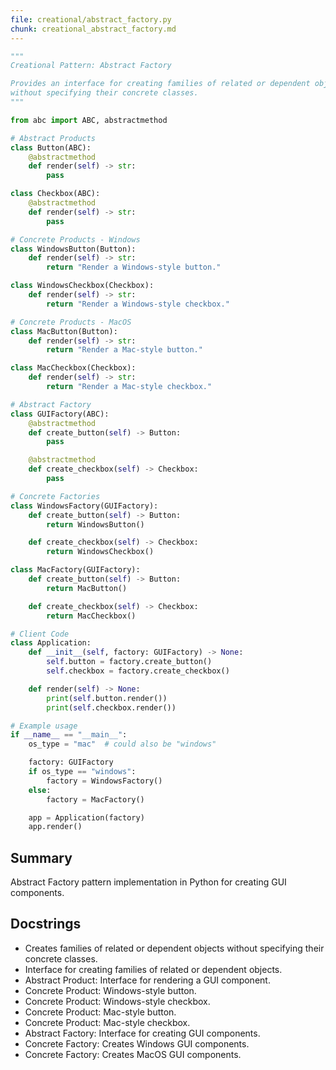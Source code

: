 ```yaml
---
file: creational/abstract_factory.py
chunk: creational_abstract_factory.md
---
```


```python
"""
Creational Pattern: Abstract Factory

Provides an interface for creating families of related or dependent objects
without specifying their concrete classes.
"""

from abc import ABC, abstractmethod

# Abstract Products
class Button(ABC):
    @abstractmethod
    def render(self) -> str:
        pass

class Checkbox(ABC):
    @abstractmethod
    def render(self) -> str:
        pass

# Concrete Products - Windows
class WindowsButton(Button):
    def render(self) -> str:
        return "Render a Windows-style button."

class WindowsCheckbox(Checkbox):
    def render(self) -> str:
        return "Render a Windows-style checkbox."

# Concrete Products - MacOS
class MacButton(Button):
    def render(self) -> str:
        return "Render a Mac-style button."

class MacCheckbox(Checkbox):
    def render(self) -> str:
        return "Render a Mac-style checkbox."

# Abstract Factory
class GUIFactory(ABC):
    @abstractmethod
    def create_button(self) -> Button:
        pass

    @abstractmethod
    def create_checkbox(self) -> Checkbox:
        pass

# Concrete Factories
class WindowsFactory(GUIFactory):
    def create_button(self) -> Button:
        return WindowsButton()

    def create_checkbox(self) -> Checkbox:
        return WindowsCheckbox()

class MacFactory(GUIFactory):
    def create_button(self) -> Button:
        return MacButton()

    def create_checkbox(self) -> Checkbox:
        return MacCheckbox()

# Client Code
class Application:
    def __init__(self, factory: GUIFactory) -> None:
        self.button = factory.create_button()
        self.checkbox = factory.create_checkbox()

    def render(self) -> None:
        print(self.button.render())
        print(self.checkbox.render())

# Example usage
if __name__ == "__main__":
    os_type = "mac"  # could also be "windows"

    factory: GUIFactory
    if os_type == "windows":
        factory = WindowsFactory()
    else:
        factory = MacFactory()

    app = Application(factory)
    app.render()

```

## Summary
Abstract Factory pattern implementation in Python for creating GUI components.

## Docstrings
- Creates families of related or dependent objects without specifying their concrete classes.
- Interface for creating families of related or dependent objects.
- Abstract Product: Interface for rendering a GUI component.
- Concrete Product: Windows-style button.
- Concrete Product: Windows-style checkbox.
- Concrete Product: Mac-style button.
- Concrete Product: Mac-style checkbox.
- Abstract Factory: Interface for creating GUI components.
- Concrete Factory: Creates Windows GUI components.
- Concrete Factory: Creates MacOS GUI components.

